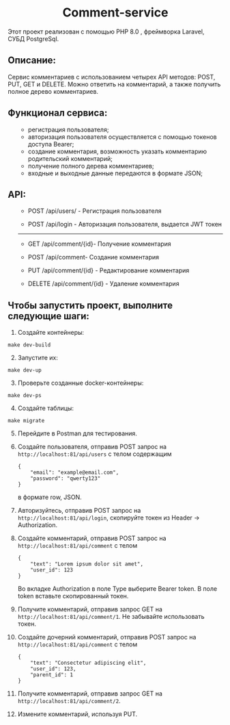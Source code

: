 <h1 align="center">Comment-service</h1>
  <p> Этот проект реализован с помощью PHP 8.0 , фреймворка Laravel, СУБД PostgreSql.
 <h2>Описание:</h2>
  <p> Сервис комментариев с использованием четырех API методов: POST, PUT, GET и DELETE. Можно ответить на комментарий, а также
получить полное дерево комментариев.</p>
<h2>Функционал сервиса:</h2>
<ul>

- регистрация пользователя;
- авторизация пользователя осуществляется с помощью токенов доступа Bearer;
- создание комментария, возможность указать комментарию родительский комментарий;
- получение полного дерева комментариев;  
- входные и выходные данные передаются в формате JSON;
</ul>

<h2>API:</h2>
<ul>
  

- POST /api/users/ - Регистрация пользователя 

- POST /api/login - Авторизация пользователя, выдается JWT токен  


 ___

- GET /api/comment/{id}- Получение комментария

- POST /api/comment- Создание комментария

- PUT /api/comment/{id} - Редактирование комментария

- DELETE /api/comment/{id} - Удаление комментария




</ul>

<h2> Чтобы запустить проект, выполните следующие шаги:</h2>

1. Создайте контейнеры:

```make dev-build```

2. Запустите их:

```make dev-up```

3. Проверьте созданные docker-контейнеры:

```make dev-ps```

4. Создайте таблицы:

```make migrate``` 

5. Перейдите в Postman для тестирования.

6. Создайте пользователя, отправив POST запрос на ```http://localhost:81/api/users``` с телом содержащим 
    ```
    {
        "email": "example@email.com",
        "password": "qwerty123"
    }
    ```
   в формате row, JSON. 

7. Авторизуйтесь, отправив POST запрос на ```http://localhost:81/api/login```, cкопируйте токен из Header -> Authorization. 

8. Создайте комментарий, отправив POST запрос на ```http://localhost:81/api/comment``` с телом 
    ```
    {
        "text": "Lorem ipsum dolor sit amet",
        "user_id": 123
    }
    ```
    Во вкладке Authorization в поле Type выберите Bearer token. В поле token вставьте скопированный токен. 
    
9. Получите комментарий, отправив запрос GET на ```http://localhost:81/api/comment/1```. Не забывайте использовать токен. 

10. Создайте дочерний комментарий, отправив POST запрос на ```http://localhost:81/api/comment``` с телом
    ```
    {
        "text": "Consectetur adipiscing elit",
        "user_id": 123,
        "parent_id": 1
    }
    ```
11. Получите комментарий, отправив запрос GET на ```http://localhost:81/api/comment/2```.

12. Измените комментарий, используя PUT. 


